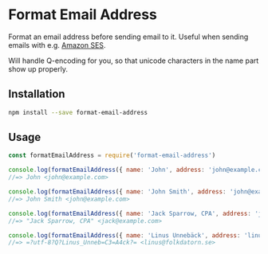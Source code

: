 # Format Email Address

Format an email address before sending email to it. Useful when sending emails with e.g. [Amazon SES](http://docs.aws.amazon.com/AWSJavaScriptSDK/latest/AWS/SES.html).

Will handle Q-encoding for you, so that unicode characters in the name part show up properly.

## Installation

```sh
npm install --save format-email-address
```

## Usage

```js
const formatEmailAddress = require('format-email-address')

console.log(formatEmailAddress({ name: 'John', address: 'john@example.com' }))
//=> John <john@example.com>

console.log(formatEmailAddress({ name: 'John Smith', address: 'john@example.com' }))
//=> John Smith <john@example.com>

console.log(formatEmailAddress({ name: 'Jack Sparrow, CPA', address: 'jack@example.com' }))
//=> "Jack Sparrow, CPA" <jack@example.com>

console.log(formatEmailAddress({ name: 'Linus Unnebäck', address: 'linus@folkdatorn.se' }))
//=> =?utf-8?Q?Linus_Unneb=C3=A4ck?= <linus@folkdatorn.se>
```
